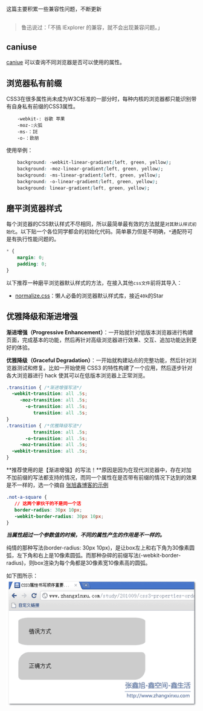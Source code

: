 这篇主要积累一些兼容性问题，不断更新













##







 



> 鲁迅说过：「不搞 IExplorer 的兼容，就不会出现兼容问题。」

## caniuse

[caniue](https://caniuse.com/) 可以查询不同浏览器是否可以使用的属性。

## 浏览器私有前缀

CSS3在很多属性尚未成为W3C标准的一部分时，每种内核的浏览器都只能识别带有自身私有前缀的CSS3属性。

```
    -webkit-: 谷歌 苹果
    -moz-:火狐
    -ms-：IE
    -o-：欧朋
```

使用举例：

```css
    background: -webkit-linear-gradient(left, green, yellow);
    background: -moz-linear-gradient(left, green, yellow);
    background: -ms-linear-gradient(left, green, yellow);
    background: -o-linear-gradient(left, green, yellow);
    background: linear-gradient(left, green, yellow);
```

## 磨平浏览器样式

每个浏览器的CSS默认样式不尽相同，所以最简单最有效的方法就是`对其默认样式初始化`。以下贴一个各位同学都会的初始化代码。简单暴力但是不明确，`*`通配符可是有执行性能问题的。

```css
* {
    margin: 0;
    padding: 0;
}
```

以下推荐一种磨平浏览器默认样式的方法，在接入其他`css文件`前将其导入：

- [normalize.css](https://github.com/necolas/normalize.css)：懒人必备的浏览器默认样式库，接近`40k`的Star

## 优雅降级和渐进增强

**渐进增强（Progressive Enhancement）**：一开始就针对低版本浏览器进行构建页面，完成基本的功能，然后再针对高级浏览器进行效果、交互、追加功能达到更好的体验。

**优雅降级（Graceful Degradation）**：一开始就构建站点的完整功能，然后针对浏览器测试和修复。比如一开始使用 CSS3 的特性构建了一个应用，然后逐步针对各大浏览器进行 hack 使其可以在低版本浏览器上正常浏览。

```css
.transition { /*渐进增强写法*/
  -webkit-transition: all .5s;
     -moz-transition: all .5s;
       -o-transition: all .5s;
          transition: all .5s;
}
.transition { /*优雅降级写法*/
          transition: all .5s;
       -o-transition: all .5s;
     -moz-transition: all .5s;
  -webkit-transition: all .5s;
}
```

**推荐使用的是【渐进增强】的写法！**原因是因为在现代浏览器中，存在对加不加前缀的写法都支持的情况，而同一个属性在是否带有前缀的情况下达到的效果是不一样的，选一个摘自 [张旭鑫博客的示例](https://www.zhangxinxu.com/wordpress/2010/09/%E9%9C%80%E8%AD%A6%E6%83%95css3%E5%B1%9E%E6%80%A7%E7%9A%84%E4%B9%A6%E5%86%99%E9%A1%BA%E5%BA%8F/)

```css
.not-a-square {
   // 这两个家伙干的不是同一个活 
   border-radius: 30px 10px;
   -webkit-border-radius: 30px 10px;
}
```

***当属性超过一个参数值的时候，不同的属性产生的作用是不一样的。***

纯情的那种写法(border-radius: 30px 10px)，是让box左上和右下角为30像素圆弧，左下角和右上是10像素圆弧。而那种杂碎的前缀写法(-webkit-border-radius)，则box渲染为每个角都是30像素宽10像素高的圆弧。

如下图所示：
![不同CSS3属性的不同表现 张鑫旭-鑫空间-鑫生活](./pic/019.png)